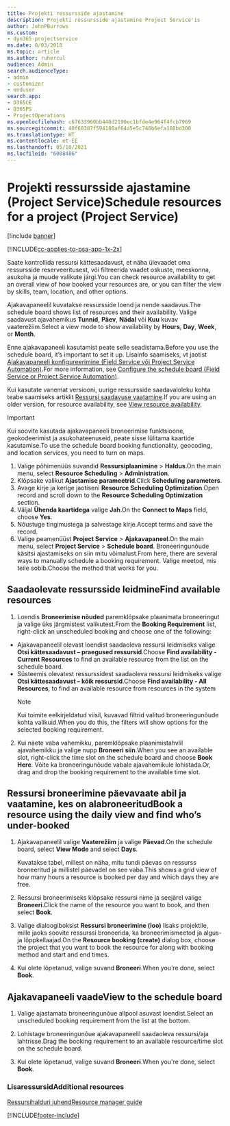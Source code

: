 ```yaml
---
title: Projekti ressursside ajastamine
description: Projekti ressursside ajastamine Project Service'is
author: JohnPBurrows
ms.custom:
- dyn365-projectservice
ms.date: 8/03/2018
ms.topic: article
ms.author: ruhercul
audience: Admin
search.audienceType:
- admin
- customizer
- enduser
search.app:
- D365CE
- D365PS
- ProjectOperations
ms.openlocfilehash: c67633960bb448d2190ec1bfde4e964f4fcb7969
ms.sourcegitcommit: 40f68387f594180af64a5e5c748b6efa188bd300
ms.translationtype: HT
ms.contentlocale: et-EE
ms.lasthandoff: 05/10/2021
ms.locfileid: "6008486"
---
```

# <a name="schedule-resources-for-a-project-project-service"></a><span data-ttu-id="14533-103">Projekti ressursside ajastamine (Project Service)</span><span class="sxs-lookup"><span data-stu-id="14533-103">Schedule resources for a project (Project Service)</span></span>

[!include [banner](../includes/psa-now-project-operations.md)]

[!INCLUDE[cc-applies-to-psa-app-1x-2x](../includes/cc-applies-to-psa-app-1x-2x.md)]

<span data-ttu-id="14533-104">Saate kontrollida ressursi kättesaadavust, et näha ülevaadet oma ressursside reserveeritusest, või filtreerida vaadet oskuste, meeskonna, asukoha ja muude valikute järgi.</span><span class="sxs-lookup"><span data-stu-id="14533-104">You can check resource availability to get an overall view of how booked your resources are, or you can filter the view by skills, team, location, and other options.</span></span>  
  
<span data-ttu-id="14533-105">Ajakavapaneelil kuvatakse ressursside loend ja nende saadavus.</span><span class="sxs-lookup"><span data-stu-id="14533-105">The schedule board shows list of resources and their availability.</span></span> <span data-ttu-id="14533-106">Valige saadavust ajavahemikus **Tunnid**, **Päev**, **Nädal** või **Kuu** kuvav vaaterežiim.</span><span class="sxs-lookup"><span data-stu-id="14533-106">Select a view mode to show availability by **Hours**, **Day**, **Week**, or **Month**.</span></span>  
  
<span data-ttu-id="14533-107">Enne ajakavapaneeli kasutamist peate selle seadistama.</span><span class="sxs-lookup"><span data-stu-id="14533-107">Before you use the schedule board, it’s important to set it up.</span></span> <span data-ttu-id="14533-108">Lisainfo saamiseks, vt jaotist [Ajakavapaneeli konfigureerimine (Field Service või Project Service Automation)](/dynamics365/field-service/configure-schedule-board).</span><span class="sxs-lookup"><span data-stu-id="14533-108">For more information, see [Configure the schedule board (Field Service or Project Service Automation)](/dynamics365/field-service/configure-schedule-board).</span></span>
  
<span data-ttu-id="14533-109">Kui kasutate vanemat versiooni, uurige ressursside saadavaloleku kohta teabe saamiseks artiklit [Ressursi saadavuse vaatamine](../psa/view-resource-availability.md).</span><span class="sxs-lookup"><span data-stu-id="14533-109">If you are using an older version, for resource availability, see [View resource availability](../psa/view-resource-availability.md).</span></span>  

> [!IMPORTANT]
>  <span data-ttu-id="14533-110">Kui soovite kasutada ajakavapaneeli broneerimise funktsioone, geokodeerimist ja asukohateenuseid, peate sisse lülitama kaartide kasutamise.</span><span class="sxs-lookup"><span data-stu-id="14533-110">To use the schedule board booking functionality, geocoding, and location services, you need to turn on maps.</span></span>  
> 
> 1. <span data-ttu-id="14533-111">Valige põhimenüüs suvandid **Ressursiplaanimine** > **Haldus**.</span><span class="sxs-lookup"><span data-stu-id="14533-111">On the main menu, select **Resource Scheduling** > **Administration**.</span></span>  
> 2. <span data-ttu-id="14533-112">Klõpsake valikut **Ajastamise parameetrid**.</span><span class="sxs-lookup"><span data-stu-id="14533-112">Click **Scheduling parameters**.</span></span>  
> 3. <span data-ttu-id="14533-113">Avage kirje ja kerige jaotiseni **Resource Scheduling Optimization**.</span><span class="sxs-lookup"><span data-stu-id="14533-113">Open record and scroll down to the **Resource Scheduling Optimization** section.</span></span>  
> 4. <span data-ttu-id="14533-114">Väljal **Ühenda kaartidega** valige **Jah**.</span><span class="sxs-lookup"><span data-stu-id="14533-114">On the **Connect to Maps** field, choose **Yes**.</span></span>  
> 5. <span data-ttu-id="14533-115">Nõustuge tingimustega ja salvestage kirje.</span><span class="sxs-lookup"><span data-stu-id="14533-115">Accept terms and save the record.</span></span>  
> 6. <span data-ttu-id="14533-116">Valige peamenüüst **Project Service** > **Ajakavapaneel**.</span><span class="sxs-lookup"><span data-stu-id="14533-116">On the main menu, select **Project Service** > **Schedule board**.</span></span> <span data-ttu-id="14533-117">Broneeringunõude käsitsi ajastamiseks on siin mitu võimalust.</span><span class="sxs-lookup"><span data-stu-id="14533-117">From here, there are several ways to manually schedule a booking requirement.</span></span> <span data-ttu-id="14533-118">Valige meetod, mis teile sobib.</span><span class="sxs-lookup"><span data-stu-id="14533-118">Choose the method that works for you.</span></span>
  
## <a name="find-available-resources"></a><span data-ttu-id="14533-119">Saadaolevate ressursside leidmine</span><span class="sxs-lookup"><span data-stu-id="14533-119">Find available resources</span></span>

1.  <span data-ttu-id="14533-120">Loendis **Broneerimise nõuded** paremklõpsake plaanimata broneeringut ja valige üks järgmistest valikutest.</span><span class="sxs-lookup"><span data-stu-id="14533-120">From the **Booking Requirement** list, right-click an unscheduled booking and choose one of the following:</span></span>  
  
- <span data-ttu-id="14533-121">Ajakavapaneelil olevast loendist saadaoleva ressursi leidmiseks valige **Otsi kättesaadavust – praegused ressursid**.</span><span class="sxs-lookup"><span data-stu-id="14533-121">Choose **Find availability - Current Resources** to find an available resource from the list on the schedule board.</span></span>  
- <span data-ttu-id="14533-122">Süsteemis olevatest ressurssidest saadaoleva ressursi leidmiseks valige **Otsi kättesaadavust – kõik ressursid**.</span><span class="sxs-lookup"><span data-stu-id="14533-122">Choose **Find availability - All Resources**, to find an available resource from resources in the system</span></span>  
   > [!NOTE]
   >  <span data-ttu-id="14533-123">Kui toimite eelkirjeldatud viisil, kuvavad filtrid valitud broneeringunõude kohta valikuid.</span><span class="sxs-lookup"><span data-stu-id="14533-123">When you do this, the filters will show options for the selected booking requirement.</span></span>  
  
2. <span data-ttu-id="14533-124">Kui näete vaba vahemikku, paremklõpsake plaanimistahvlil ajavahemikku ja valige nupp **Broneeri siin**.</span><span class="sxs-lookup"><span data-stu-id="14533-124">When you see an available slot, right-click the time slot on the schedule board and choose **Book Here**.</span></span> <span data-ttu-id="14533-125">Võite ka broneeringunõude vabale ajavahemikule lohistada.</span><span class="sxs-lookup"><span data-stu-id="14533-125">Or, drag and drop the booking requirement to the available time slot.</span></span>  
  

## <a name="book-a-resource-using-the-daily-view-and-find-whos-under-booked"></a><span data-ttu-id="14533-126">Ressursi broneerimine päevavaate abil ja vaatamine, kes on alabroneeritud</span><span class="sxs-lookup"><span data-stu-id="14533-126">Book a resource using the daily view and find who’s under-booked</span></span>
  
1.  <span data-ttu-id="14533-127">Ajakavapaneelil valige **Vaaterežiim** ja valige **Päevad**.</span><span class="sxs-lookup"><span data-stu-id="14533-127">On the schedule board, select **View Mode** and select **Days**.</span></span>  
  
    <span data-ttu-id="14533-128">Kuvatakse tabel, millest on näha, mitu tundi päevas on ressurss broneeritud ja millistel päevadel on see vaba.</span><span class="sxs-lookup"><span data-stu-id="14533-128">This shows a grid view of how many hours a resource is booked per day and which days they are free.</span></span>  
  
2.  <span data-ttu-id="14533-129">Ressursi broneerimiseks klõpsake ressursi nime ja seejärel valige **Broneeri**.</span><span class="sxs-lookup"><span data-stu-id="14533-129">Click the name of the resource you want to book, and then select **Book**.</span></span>  
  
3.  <span data-ttu-id="14533-130">Valige dialoogiboksist **Ressursi broneerimine (loo)** lisaks projektile, mille jaoks soovite ressurssi broneerida, ka broneerimismeetod ja algus- ja lõppkellaajad.</span><span class="sxs-lookup"><span data-stu-id="14533-130">On the **Resource booking (create)** dialog box, choose the project that you want to book the resource for along with booking method and start and end times.</span></span>  
  
4.  <span data-ttu-id="14533-131">Kui olete lõpetanud, valige suvand **Broneeri**.</span><span class="sxs-lookup"><span data-stu-id="14533-131">When you’re done, select **Book**.</span></span>  
  
## <a name="view-to-the-schedule-board"></a><span data-ttu-id="14533-132">Ajakavapaneeli vaade</span><span class="sxs-lookup"><span data-stu-id="14533-132">View to the schedule board</span></span>
  
1.  <span data-ttu-id="14533-133">Valige ajastamata broneeringunõue allpool asuvast loendist.</span><span class="sxs-lookup"><span data-stu-id="14533-133">Select an unscheduled booking requirement from the list at the bottom.</span></span>  
  
2.  <span data-ttu-id="14533-134">Lohistage broneeringunõue ajakavapaneelil saadaoleva ressursi/aja lahtrisse.</span><span class="sxs-lookup"><span data-stu-id="14533-134">Drag the booking requirement to an available resource/time slot on the schedule board.</span></span>  
  
3.  <span data-ttu-id="14533-135">Kui olete lõpetanud, valige suvand **Broneeri**.</span><span class="sxs-lookup"><span data-stu-id="14533-135">When you're done, select **Book**.</span></span>  
  
### <a name="additional-resources"></a><span data-ttu-id="14533-136">Lisaressursid</span><span class="sxs-lookup"><span data-stu-id="14533-136">Additional resources</span></span>  
 [<span data-ttu-id="14533-137">Ressursihalduri juhend</span><span class="sxs-lookup"><span data-stu-id="14533-137">Resource manager guide</span></span>](../psa/resource-manager-guide.md)


[!INCLUDE[footer-include](../includes/footer-banner.md)]
